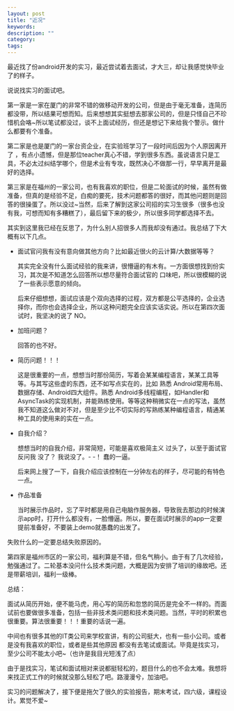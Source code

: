 ```yaml
---
layout: post
title: "近况"
keywords: 
description: ""
category: 
tags: 
---
```


<!--markdown-->最近找了份android开发的实习，最近尝试着去面试，才大三，却让我感觉快毕业了的样子。  

说说找实习的面试吧。
  
第一家是一家在厦门的非常不错的做移动开发的公司，但是由于毫无准备，连简历都没带，所以结果可想而知。后来想想其实挺想去那家公司的，但是只怪自己不珍惜机会咯~所以笔试都没过，谈不上面试经历，但还是想记下来给我个警示。做什么都要有个准备。  
  
第二家是也是厦门的一家台资企业，在实验班学习了一段时间后因为个人原因离开了 ，有点小遗憾，但是那位teacher真心不错，学到很多东西。虽说语言只是工具，不必太过纠结学哪个，但是术业有专攻，既然决心不做那一行，早早离开是最好的选择。  
  
第三家是在福州的一家公司，也有我喜欢的职位，但是二轮面试的时候，虽然有做准备，但真的是经验不足，白痴的要死，技术问题都答的很好，而其他问题则是回答的很操蛋了。所以没过~当然，后来了解到这家公司招的实习生很多（很多也没有我，可想而知有多糟糕了），最后留下来的极少，所以很多同学都选择不去。  
  
其实到这里我已经在反思了，为什么别人招很多人而我却没有通过。我总结了下大概有以下几点。  
  
* 面试官问我有没有意向做其他方向？比如最近很火的云计算/大数据等等？  
  
  其实完全没有什么面试经验的我来讲，很懵逼的有木有。一方面很想找到份实习，其次是不知道怎么回答所以想尽量符合面试官的 口味吧，所以很模糊的说了一些表示愿意的倾向。  
  
  后来仔细想想，面试应该是个双向选择的过程，双方都是公平选择的，企业选择你，而你也会选择企业，所以这种问题完全应该实话实说。所以在第四次面试时，我坚决的说了 NO。  
  
* 加班问题？  
  
  回答的也不好。  
  
  
* 简历问题！！！  
  
  这是很重要的一点，想想当时那份简历，写着会某某编程语言，某某工具等等。与其写这些虚的东西，还不如写点实在的，比如 熟悉 Android常用布局、数据存储、Android四大组件。熟悉 Android多线程编程，如Handler和AsyncTask的实现机制，并能熟练使用。等等这种稍微实在一点的写法，虽然我不知道这么做对不对，但是至少比不切实际的写熟练某种编程语言，精通某种工具的使用来的实在一点。  
  
* 自我介绍？  
  
  想想当时的自我介绍，非常简短，可能是喜欢极简主义 过头了，以至于面试官反问我 没了？ 我说没了。- -！ 蠢的一逼。  
  
  后来网上搜了一下，自我介绍应该控制在一分钟左右的样子，尽可能的有特色一点。  
  
* 作品准备  
  
  当时展示作品时，忘了平时都是用自己电脑作服务器，导致我去那边的时候演示app时，打开什么都没有，一脸懵逼。所以，要在面试时展示的app一定要提前准备好，不要装上demo就愚蠢的出发了。  
  
失败什么的一定要总结失败原因的。  
  
第四家是福州市区的一家公司，福利算是不错，但名气稍小。由于有了几次经验，勉强通过了。二轮基本没问什么技术类问题，大概是因为安排了培训的缘故吧。还是带薪培训，福利一级棒。  
  
总结：  
  
面试从简历开始，便不能马虎，用心写的简历和忽悠的简历是完全不一样的。而面试前也要做很多准备，包括一些非技术类问题和技术类问题。当然，平时的积累也很重要。算法很重要！！！重要的话说一遍。  
  
中间也有很多其他的IT类公司来学校宣讲，有的公司挺大，也有一些小公司。或者是没有我喜欢的职位，或者是些其他原因 都没有去笔试或面试。毕竟是找实习，至少公司不能太小吧~（也许是我目光短浅了点）  
  
由于是找实习，笔试和面试相对来说都挺轻松的，题目什么的也不会太难。我想将来找正式工作的时候就没那么轻松了吧。路漫漫兮，加油吧。  
  
实习的问题解决了，接下便是拖欠了很久的实验报告，期末考试，四六级，课程设计。累觉不爱~  
